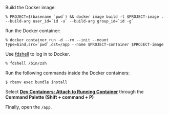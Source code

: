 Build the Docker image:

```console
% PROJECT=$(basename `pwd`) && docker image build -t $PROJECT-image . --build-arg user_id=`id -u` --build-arg group_id=`id -g`
```

Run the Docker container:

```console
% docker container run -d --rm --init --mount type=bind,src=`pwd`,dst=/app --name $PROJECT-container $PROJECT-image
```

Use [fdshell](https://github.com/uraitakahito/dotfiles/blob/37c4142038c658c468ade085cbc8883ba0ce1cc3/zsh/myzshrc#L93-L101) to log in to Docker.

```console
% fdshell /bin/zsh
```

Run the following commands inside the Docker containers:

```console
$ rbenv exec bundle install
```

Select **[Dev Containers: Attach to Running Container](https://code.visualstudio.com/docs/devcontainers/attach-container#_attach-to-a-docker-container)** through the **Command Palette (Shift + command + P)**

Finally, open the `/app`.
